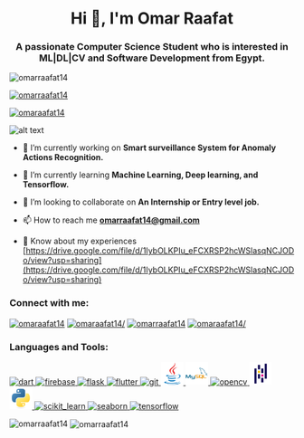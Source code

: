 <h1 align="center">Hi 👋, I'm Omar Raafat</h1>
<h3 align="center">A passionate Computer Science Student who is interested in ML|DL|CV and Software Development from Egypt.</h3>

<p align="left"> <img src="https://komarev.com/ghpvc/?username=omarraafat14&label=Profile%20views&color=0e75b6&style=flat" alt="omarraafat14" /> </p>

<p align="left"> <a href="https://github.com/ryo-ma/github-profile-trophy"><img src="https://github-profile-trophy.vercel.app/?username=omarraafat14" alt="omarraafat14" /></a> </p>

<p align="left"> <a href="https://twitter.com/omaraafat14" target="blank"><img src="https://img.shields.io/twitter/follow/omaraafat14?logo=twitter&style=for-the-badge" alt="omaraafat14" /></a> </p>

![alt text](https://octodex.github.com/images/codercat.jpg)

- 🔭 I’m currently working on **Smart surveillance System for Anomaly Actions Recognition.**

- 🌱 I’m currently learning **Machine Learning, Deep learning, and Tensorflow.**

- 👯 I’m looking to collaborate on **An Internship or Entry level job.**

- 📫 How to reach me **omarraafat14@gmail.com**

- 📄 Know about my experiences [https://drive.google.com/file/d/1IybOLKPIu_eFCXRSP2hcWSlasqNCJODo/view?usp=sharing](https://drive.google.com/file/d/1IybOLKPIu_eFCXRSP2hcWSlasqNCJODo/view?usp=sharing)

<h3 align="left">Connect with me:</h3>
<p align="left">
<a href="https://twitter.com/omaraafat14" target="blank"><img align="center" src="https://raw.githubusercontent.com/rahuldkjain/github-profile-readme-generator/master/src/images/icons/Social/twitter.svg" alt="omaraafat14" height="30" width="40" /></a>
<a href="https://linkedin.com/in/omaraafat14/" target="blank"><img align="center" src="https://raw.githubusercontent.com/rahuldkjain/github-profile-readme-generator/master/src/images/icons/Social/linked-in-alt.svg" alt="omaraafat14/" height="30" width="40" /></a>
<a href="https://kaggle.com/omarraafat14" target="blank"><img align="center" src="https://raw.githubusercontent.com/rahuldkjain/github-profile-readme-generator/master/src/images/icons/Social/kaggle.svg" alt="omarraafat14" height="30" width="40" /></a>
<a href="https://fb.com/omaraafat14/" target="blank"><img align="center" src="https://raw.githubusercontent.com/rahuldkjain/github-profile-readme-generator/master/src/images/icons/Social/facebook.svg" alt="omaraafat14/" height="30" width="40" /></a>
</p>

<h3 align="left">Languages and Tools:</h3>
<p align="left"> <a href="https://dart.dev" target="_blank" rel="noreferrer"> <img src="https://www.vectorlogo.zone/logos/dartlang/dartlang-icon.svg" alt="dart" width="40" height="40"/> </a> <a href="https://firebase.google.com/" target="_blank" rel="noreferrer"> <img src="https://www.vectorlogo.zone/logos/firebase/firebase-icon.svg" alt="firebase" width="40" height="40"/> </a> <a href="https://flask.palletsprojects.com/" target="_blank" rel="noreferrer"> <img src="https://www.vectorlogo.zone/logos/pocoo_flask/pocoo_flask-icon.svg" alt="flask" width="40" height="40"/> </a> <a href="https://flutter.dev" target="_blank" rel="noreferrer"> <img src="https://www.vectorlogo.zone/logos/flutterio/flutterio-icon.svg" alt="flutter" width="40" height="40"/> </a> <a href="https://git-scm.com/" target="_blank" rel="noreferrer"> <img src="https://www.vectorlogo.zone/logos/git-scm/git-scm-icon.svg" alt="git" width="40" height="40"/> </a> <a href="https://www.java.com" target="_blank" rel="noreferrer"> <img src="https://raw.githubusercontent.com/devicons/devicon/master/icons/java/java-original.svg" alt="java" width="40" height="40"/> </a> <a href="https://www.mysql.com/" target="_blank" rel="noreferrer"> <img src="https://raw.githubusercontent.com/devicons/devicon/master/icons/mysql/mysql-original-wordmark.svg" alt="mysql" width="40" height="40"/> </a> <a href="https://opencv.org/" target="_blank" rel="noreferrer"> <img src="https://www.vectorlogo.zone/logos/opencv/opencv-icon.svg" alt="opencv" width="40" height="40"/> </a> <a href="https://pandas.pydata.org/" target="_blank" rel="noreferrer"> <img src="https://raw.githubusercontent.com/devicons/devicon/2ae2a900d2f041da66e950e4d48052658d850630/icons/pandas/pandas-original.svg" alt="pandas" width="40" height="40"/> </a> <a href="https://www.python.org" target="_blank" rel="noreferrer"> <img src="https://raw.githubusercontent.com/devicons/devicon/master/icons/python/python-original.svg" alt="python" width="40" height="40"/> </a> <a href="https://scikit-learn.org/" target="_blank" rel="noreferrer"> <img src="https://upload.wikimedia.org/wikipedia/commons/0/05/Scikit_learn_logo_small.svg" alt="scikit_learn" width="40" height="40"/> </a> <a href="https://seaborn.pydata.org/" target="_blank" rel="noreferrer"> <img src="https://seaborn.pydata.org/_images/logo-mark-lightbg.svg" alt="seaborn" width="40" height="40"/> </a> <a href="https://www.tensorflow.org" target="_blank" rel="noreferrer"> <img src="https://www.vectorlogo.zone/logos/tensorflow/tensorflow-icon.svg" alt="tensorflow" width="40" height="40"/> </a> </p>

<p><img align="left" src="https://github-readme-stats.vercel.app/api/top-langs?username=omarraafat14&show_icons=true&locale=en&layout=compact" alt="omarraafat14" /></p>

<p>&nbsp;<img align="center" src="https://github-readme-stats.vercel.app/api?username=omarraafat14&show_icons=true&locale=en" alt="omarraafat14" /></p>
